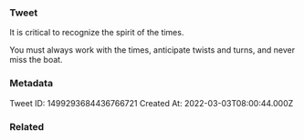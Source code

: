 ### Tweet
It is critical to recognize the spirit of the times.

You must always work with the times, anticipate twists and
turns, and never miss the boat.

### Metadata
Tweet ID: 1499293684436766721
Created At: 2022-03-03T08:00:44.000Z

### Related

